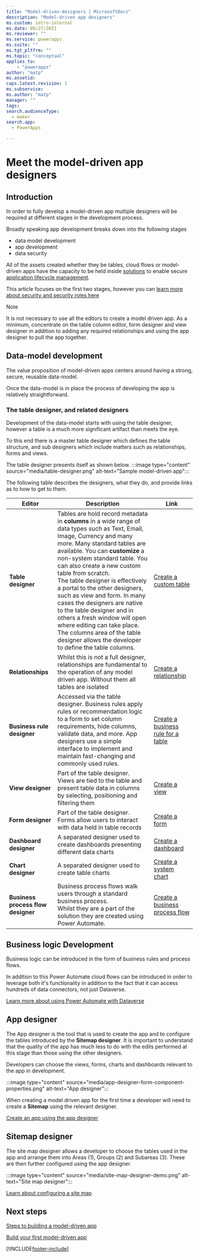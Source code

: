 ```yaml
---
title: "Model-driven-designers | MicrosoftDocs"
description: "Model-driven app designers"
ms.custom: intro-internal
ms.date: 09/27/2021
ms.reviewer: ""
ms.service: powerapps
ms.suite: ""
ms.tgt_pltfrm: ""
ms.topic: "conceptual"
applies_to: 
    - "powerapps"
author: "matp"
ms.assetid: 
caps.latest.revision: 1
ms.subservice: 
ms.author: "matp"
manager: ""
tags: 
search.audienceType: 
  - maker
search.app: 
  - PowerApps

---
```

# Meet the model-driven app designers

## Introduction

In order to fully develop a model-driven app multiple designers will be required at different stages in the development process.

Broadly speaking app development breaks down into the following stages

- data model development
- app development
- data security

All of the assets created whether they be tables, cloud flows or model-driven apps have the capacity to be held inside [solutions](model-driven-app-glossary.md#solution) to enable secure [application lifecycle management](model-driven-app-glossary.md#application-lifecycle-management).

This article focuses on the first two stages, however you can [learn more about security and security roles here](https://docs.microsoft.com/power-platform/admin/wp-security)

>[!NOTE]
> It is not necessary to use all the editors to create a model driven app.  As a minimum, concentrate on the table column editor, form designer and view designer in addition to adding any required relationships and using the app designer to pull the app together.

## Data-model development

The value proposition of model-driven apps centers around having a strong, secure, reusable data-model.

Once the data-model is in place the process of developing the app is relatively straightforward.

### The table designer, and related designers

Development of the data-model starts with using the table designer, however a table is a much more significant artifact than meets the eye.

To this end there is a master table designer which defines the table structure, and sub designers which include matters such as relationships, forms and views.

The table designer presents itself as shown below.
:::image type="content" source="media/table-designer.png" alt-text="Sample model-driven app":::

The following table describes the designers, what they do, and provide links as to how to get to them.

|Editor|Description|Link|
|--------------|---------------|---------------|
|**Table designer**|Tables are hold record metadata in **columns** in a wide range of data types such as Text, Email, Image, Currency and many more. Many standard tables are available. You can **customize** a non-system standard table. You can also create a new custom table from scratch.<br>The table designer is effectively a portal to the other designers, such as view and form.  In many cases the designers are native to the table designer and in others a fresh window will open where editing can take place.<br>The columns area of the table designer allows the developer to define the table columns.|[Create a custom table](../../maker/data-platform/data-platform-create-entity.md)
|**Relationships**|Whilst this is not a full designer, relationships are fundamental to the operation of any model driven app.  Without them all tables are isolated|[Create a relationship](../../maker/data-platform/data-platform-entity-lookup.md)
|**Business rule designer**|Accessed via the table designer. Business rules apply rules or recommendation logic to a form to set column requirements, hide columns, validate data, and more. App designers use a simple interface to implement and maintain fast-changing and commonly used rules.|[Create a business rule for a table](../../maker/data-platform/data-platform-create-business-rule.md)
|**View designer**|Part of the table designer.  Views are tied to the table and present table data in columns by selecting, positioning and filtering them|[Create a view](create-edit-views-app-designer.md)  
|**Form designer**|Part of the table designer. Forms allow users to interact with data held in table records|[Create a form](create-and-edit-forms.md)
|**Dashboard designer**|A separated designer used to create dashboards presenting different data charts|[Create a dashboard](create-edit-dashboards.md)
|**Chart designer**|A separated designer used to create table charts|[Create a system chart](create-edit-system-chart.md)
|**Business process flow designer**|Business process flows walk users through a standard business process. <br>Whilst they are a part of the solution they are created using Power Automate.|[Create a business process flow](https://docs.microsoft.com/power-automate/create-business-process-flow)

## Business logic Development

Business logic can be introduced in the form of business rules and process flows.

In addition to this Power Automate cloud flows can be introduced in order to leverage both it's functionality in addition to the fact that it can access hundreds of data connectors, not just Dataverse.

[Learn more about using Power Automate with Dataverse ](https://docs.microsoft.com/power-automate/dataverse/overview)

## App designer

The App designer is the tool that is used to create the app and to configure the tables introduced by the **Sitemap designer**.  It is important to understand that the quality of the app has much less to do with the edits performed at this stage than those using the other designers.

Developers can choose the views, forms, charts and dashboards relevant to the app in development.

   :::image type="content" source="media/app-designer-form-component-properties.png" alt-text="App designer":::

When creating a model driven app for the first time a developer will need to create a **Sitemap** using the relevant designer.

[Create an app using the app designer](create-edit-app.md)

## Sitemap designer

The site map designer allows a developer to choose the tables used in the app and arrange them into Areas (1), Groups (2) and Subareas (3).  These are then further configured using the app designer.

   :::image type="content" source="media/site-map-designer-demo.png" alt-text="Site map designer":::

[Learn about configuring a site map](create-site-map-app.md)

## Next steps

[Steps to building a model-driven app](app-building-steps.md)

[Build your first model-driven app](build-first-model-driven-app.md)

[!INCLUDE[footer-include](../../includes/footer-banner.md)]